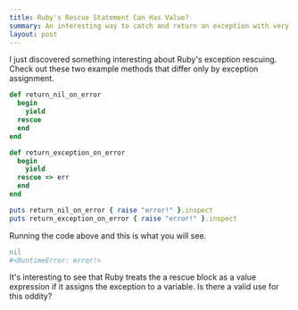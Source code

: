 ```yaml
---
title: Ruby's Rescue Statement Can Has Value?
summary: An interesting way to catch and return an exception with very little code.
layout: post
---
```


I just discovered something interesting about Ruby's exception rescuing. Check out these two example methods that differ only by exception assignment.

```ruby
def return_nil_on_error
  begin
    yield
  rescue
  end
end

def return_exception_on_error
  begin
    yield
  rescue => err
  end
end

puts return_nil_on_error { raise "error!" }.inspect
puts return_exception_on_error { raise "error!" }.inspect
```

Running the code above and this is what you will see.

```ruby
nil
#<RuntimeError: error!>
```

It's interesting to see that Ruby treats the a rescue block as a value expression if it assigns the exception to a variable. Is there a valid use for this oddity?
